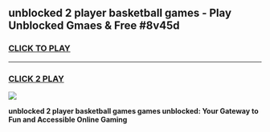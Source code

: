 
## unblocked 2 player basketball games - Play Unblocked Gmaes & Free #8v45d
<h3>
<a href="https://news.freeplayer.one?title=unblocked_2_player_basketball_games&ref=24F">CLICK TO PLAY</a></h3>
<hr>

<h3>
<a href="https://news.freeplayer.one?title=unblocked_2_player_basketball_games&ref=24F">CLICK 2 PLAY</a>
  
</h3>

<a href="https://news.freeplayer.one?title=unblocked_2_player_basketball_games&ref=24F/"><img src="https://clearcache.store/games.png"></a>


**unblocked 2 player basketball games games unblocked: Your Gateway to Fun and Accessible Online Gaming**
